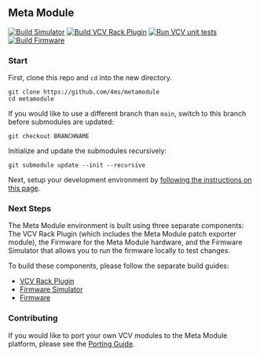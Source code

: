 ## Meta Module

[![Build Simulator](https://github.com/4ms/metamodule/actions/workflows/build_simulator.yml/badge.svg)](https://github.com/4ms/metamodule/actions/workflows/build_simulator.yml)
[![Build VCV Rack Plugin](https://github.com/4ms/metamodule/actions/workflows/build_vcv_plugin.yml/badge.svg)](https://github.com/4ms/metamodule/actions/workflows/build_vcv_plugin.yml)
[![Run VCV unit tests](https://github.com/4ms/metamodule/actions/workflows/run_vcv_tests.yml/badge.svg)](https://github.com/4ms/metamodule/actions/workflows/run_vcv_tests.yml)
[![Build Firmware](https://github.com/4ms/metamodule/actions/workflows/build_test_firmware.yml/badge.svg)](https://github.com/4ms/metamodule/actions/workflows/build_test_firmware.yml)

### Start

First, clone this repo and `cd` into the new directory.

```
git clone https://github.com/4ms/metamodule
cd metamodule
```

If you would like to use a different branch than `main`, switch to this branch before submodules are updated:

```
git checkout BRANCHNAME
```

Initialize and update the submodules recursively:

```
git submodule update --init --recursive
```

Next, setup your development environment by [following the instructions on this page](Setup.md).

### Next Steps

The Meta Module environment is built using three separate components: The VCV Rack Plugin (which includes the Meta Module patch exporter module), the Firmware for the Meta Module hardware, and the Firmware Simulator that allows you to run the firmware locally to test changes.

To build these components, please follow the separate build guides:
- [VCV Rack Plugin](./vcv/README.md)
- [Firmware Simulator](./simulator/Setup.md)
- [Firmware](./firmware/README.md)


### Contributing

If you would like to port your own VCV modules to the Meta Module platform, please see the [Porting Guide](./Porting.md).

